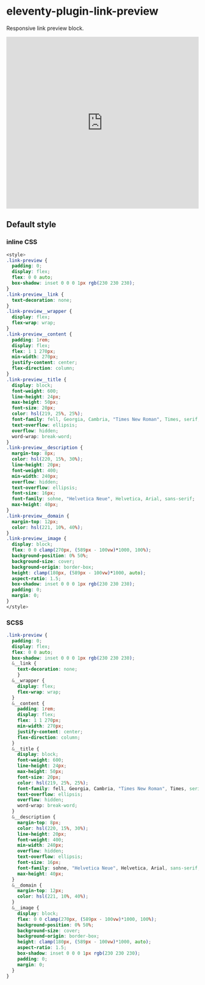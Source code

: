 # eleventy-plugin-link-preview

Responsive link preview block.

<iframe height="450" style="width: 100%;" scrolling="no" title="Link Preview Template" src="https://codepen.io/aloskutov/embed/GROKobB?default-tab=html%2Cresult&editable=true" frameborder="no" loading="lazy" allowtransparency="true" allowfullscreen="true">
  See the Pen <a href="https://codepen.io/aloskutov/pen/GROKobB">
  Link Preview Template</a> by Alex Loskutov (<a href="https://codepen.io/aloskutov">@aloskutov</a>)
  on <a href="https://codepen.io">CodePen</a>.
</iframe>

## Default style

### inline CSS
```css
<style>
.link-preview {
  padding: 0;
  display: flex;
  flex: 0 0 auto;
  box-shadow: inset 0 0 0 1px rgb(230 230 230);
}
.link-preview__link {
  text-decoration: none;
}
.link-preview__wrapper {
  display: flex;
  flex-wrap: wrap;
}
.link-preview__content {
  padding: 1rem;
  display: flex;
  flex: 1 1 270px;
  min-width: 270px;
  justify-content: center;
  flex-direction: column;
}
.link-preview__title {
  display: block;
  font-weight: 600;
  line-height: 24px;
  max-height: 50px;
  font-size: 20px;
  color: hsl(219, 25%, 25%);
  font-family: fell, Georgia, Cambria, "Times New Roman", Times, serif;
  text-overflow: ellipsis;
  overflow: hidden;
  word-wrap: break-word;
}
.link-preview__description {
  margin-top: 8px;
  color: hsl(220, 15%, 30%);
  line-height: 20px;
  font-weight: 400;
  min-width: 240px;
  overflow: hidden;
  text-overflow: ellipsis;
  font-size: 16px;
  font-family: sohne, "Helvetica Neue", Helvetica, Arial, sans-serif;
  max-height: 40px;
}
.link-preview__domain {
  margin-top: 12px;
  color: hsl(221, 10%, 40%);
}
.link-preview__image {
  display: block;
  flex: 0 0 clamp(270px, (589px - 100vw)*1000, 100%);
  background-position: 0% 50%;
  background-size: cover;
  background-origin: border-box;
  height: clamp(180px, (589px - 100vw)*1000, auto);
  aspect-ratio: 1.5;
  box-shadow: inset 0 0 0 1px rgb(230 230 230);
  padding: 0;
  margin: 0;
}
</style>
```

### SCSS

```scss
.link-preview {
  padding: 0;
  display: flex;
  flex: 0 0 auto;
  box-shadow: inset 0 0 0 1px rgb(230 230 230);
  &__link {
    text-decoration: none;
    }
  &__wrapper {
    display: flex;
    flex-wrap: wrap;
  }
  &__content {
    padding: 1rem;
    display: flex;
    flex: 1 1 270px;
    min-width: 270px;
    justify-content: center;
    flex-direction: column;
  }
  &__title {
    display: block;
    font-weight: 600;
    line-height: 24px;
    max-height: 50px;
    font-size: 20px;
    color: hsl(219, 25%, 25%);
    font-family: fell, Georgia, Cambria, "Times New Roman", Times, serif;
    text-overflow: ellipsis;
    overflow: hidden;
    word-wrap: break-word;
  }
  &__description {
    margin-top: 8px;
    color: hsl(220, 15%, 30%);
    line-height: 20px;
    font-weight: 400;
    min-width: 240px;
    overflow: hidden;
    text-overflow: ellipsis;
    font-size: 16px;
    font-family: sohne, "Helvetica Neue", Helvetica, Arial, sans-serif;
    max-height: 40px;
  }
  &__domain {
    margin-top: 12px;
    color: hsl(221, 10%, 40%);
  }
  &__image {
    display: block;
    flex: 0 0 clamp(270px, (589px - 100vw)*1000, 100%);
    background-position: 0% 50%;
    background-size: cover;
    background-origin: border-box;
    height: clamp(180px, (589px - 100vw)*1000, auto);
    aspect-ratio: 1.5;
    box-shadow: inset 0 0 0 1px rgb(230 230 230);
    padding: 0;
    margin: 0;
  }
}
```
